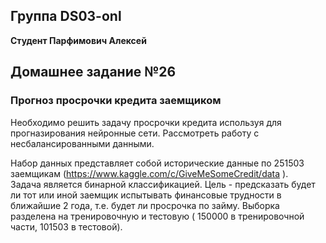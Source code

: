 ## Группа DS03-onl

__Студент Парфимович Алексей__

## Домашнее задание №26

### Прогноз просрочки кредита заемщиком

Необходимо решить задачу просрочки кредита используя для прогназирования нейронные сети. Рассмотреть работу с несбалансированными данными.  

Набор данных представляет собой исторические данные по 251503 заемщикам (https://www.kaggle.com/c/GiveMeSomeCredit/data ).  
Задача является бинарной классификацией. Цель - предсказать будет ли тот или иной заемщик испытывать финансовые трудности в ближайшие 2 года, т.е. будет ли просрочка по займу. Выборка разделена на тренировочную и тестовую ( 150000 в тренировочной части, 101503 в тестовой).